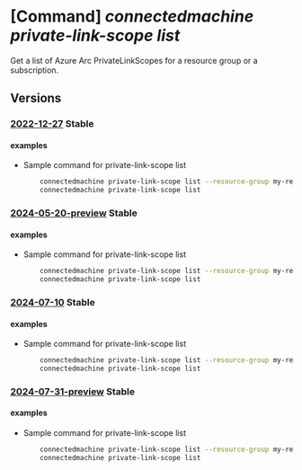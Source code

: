 # [Command] _connectedmachine private-link-scope list_

Get a list of Azure Arc PrivateLinkScopes for a resource group or a subscription.

## Versions

### [2022-12-27](/Resources/mgmt-plane/L3N1YnNjcmlwdGlvbnMve30vcHJvdmlkZXJzL21pY3Jvc29mdC5oeWJyaWRjb21wdXRlL3ByaXZhdGVsaW5rc2NvcGVz/2022-12-27.xml) **Stable**

<!-- mgmt-plane /subscriptions/{}/providers/microsoft.hybridcompute/privatelinkscopes 2022-12-27 -->
<!-- mgmt-plane /subscriptions/{}/resourcegroups/{}/providers/microsoft.hybridcompute/privatelinkscopes 2022-12-27 -->

#### examples

- Sample command for private-link-scope list
    ```bash
        connectedmachine private-link-scope list --resource-group my-resource-group
        connectedmachine private-link-scope list
    ```

### [2024-05-20-preview](/Resources/mgmt-plane/L3N1YnNjcmlwdGlvbnMve30vcHJvdmlkZXJzL21pY3Jvc29mdC5oeWJyaWRjb21wdXRlL3ByaXZhdGVsaW5rc2NvcGVz/2024-05-20-preview.xml) **Stable**

<!-- mgmt-plane /subscriptions/{}/providers/microsoft.hybridcompute/privatelinkscopes 2024-05-20-preview -->
<!-- mgmt-plane /subscriptions/{}/resourcegroups/{}/providers/microsoft.hybridcompute/privatelinkscopes 2024-05-20-preview -->

#### examples

- Sample command for private-link-scope list
    ```bash
        connectedmachine private-link-scope list --resource-group my-resource-group
        connectedmachine private-link-scope list
    ```

### [2024-07-10](/Resources/mgmt-plane/L3N1YnNjcmlwdGlvbnMve30vcHJvdmlkZXJzL21pY3Jvc29mdC5oeWJyaWRjb21wdXRlL3ByaXZhdGVsaW5rc2NvcGVz/2024-07-10.xml) **Stable**

<!-- mgmt-plane /subscriptions/{}/providers/microsoft.hybridcompute/privatelinkscopes 2024-07-10 -->
<!-- mgmt-plane /subscriptions/{}/resourcegroups/{}/providers/microsoft.hybridcompute/privatelinkscopes 2024-07-10 -->

#### examples

- Sample command for private-link-scope list
    ```bash
        connectedmachine private-link-scope list --resource-group my-resource-group
        connectedmachine private-link-scope list
    ```

### [2024-07-31-preview](/Resources/mgmt-plane/L3N1YnNjcmlwdGlvbnMve30vcHJvdmlkZXJzL21pY3Jvc29mdC5oeWJyaWRjb21wdXRlL3ByaXZhdGVsaW5rc2NvcGVz/2024-07-31-preview.xml) **Stable**

<!-- mgmt-plane /subscriptions/{}/providers/microsoft.hybridcompute/privatelinkscopes 2024-07-31-preview -->
<!-- mgmt-plane /subscriptions/{}/resourcegroups/{}/providers/microsoft.hybridcompute/privatelinkscopes 2024-07-31-preview -->

#### examples

- Sample command for private-link-scope list
    ```bash
        connectedmachine private-link-scope list --resource-group my-resource-group
        connectedmachine private-link-scope list
    ```
